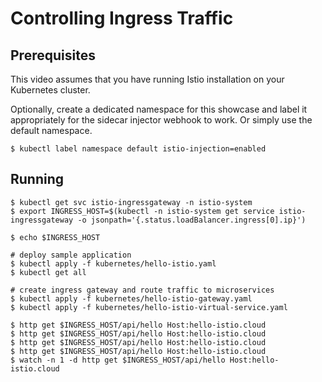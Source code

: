 # Controlling Ingress Traffic

## Prerequisites

This video assumes that you have running Istio installation on your Kubernetes cluster.

Optionally, create a dedicated namespace for this showcase and label it appropriately for the sidecar injector webhook to work. Or simply use the default namespace.

```
$ kubectl label namespace default istio-injection=enabled
```

## Running

```
$ kubectl get svc istio-ingressgateway -n istio-system
$ export INGRESS_HOST=$(kubectl -n istio-system get service istio-ingressgateway -o jsonpath='{.status.loadBalancer.ingress[0].ip}')

$ echo $INGRESS_HOST

# deploy sample application
$ kubectl apply -f kubernetes/hello-istio.yaml
$ kubectl get all

# create ingress gateway and route traffic to microservices
$ kubectl apply -f kubernetes/hello-istio-gateway.yaml
$ kubectl apply -f kubernetes/hello-istio-virtual-service.yaml

$ http get $INGRESS_HOST/api/hello Host:hello-istio.cloud
$ http get $INGRESS_HOST/api/hello Host:hello-istio.cloud
$ http get $INGRESS_HOST/api/hello Host:hello-istio.cloud
$ http get $INGRESS_HOST/api/hello Host:hello-istio.cloud
$ watch -n 1 -d http get $INGRESS_HOST/api/hello Host:hello-istio.cloud
```
